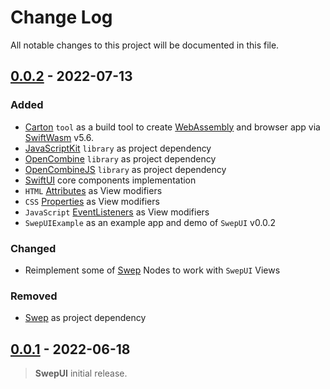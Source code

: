 # Change Log

All notable changes to this project will be documented in this file.

## [0.0.2](https://github.com/alja7dali/swift-web-page-ui/releases/tag/0.0.2) - 2022-07-13

### Added

- [Carton](https://github.com/swiftwasm/Carton) `tool` as a build tool to create [WebAssembly](https://webassembly.org) and browser app via [SwiftWasm](https://github.com/swiftwasm) v5.6.
- [JavaScriptKit](https://github.com/swiftwasm/JavaScriptKit) `library` as project dependency
- [OpenCombine](https://github.com/OpenCombine/OpenCombine) `library` as project dependency
- [OpenCombineJS](https://github.com/swiftwasm/OpenCombineJS) `library` as project dependency
- [SwiftUI](https://developer.apple.com/documentation/swiftui) core components implementation
- `HTML` [Attributes](https://www.w3schools.com/html/html_attributes.asp) as View modifiers
- `CSS` [Properties](https://www.w3schools.com/cssref/default.asp) as View modifiers
- `JavaScript` [EventListeners](https://www.w3schools.com/js/js_htmldom_eventlistener.asp) as View modifiers
- `SwepUIExample` as an example app and demo of `SwepUI` v0.0.2

### Changed

- Reimplement some of [Swep](https://github.com/Alja7dali/swift-web-page) Nodes to work with `SwepUI` Views

### Removed

- [Swep](https://github.com/Alja7dali/swift-web-page) as project dependency
  
## [0.0.1](https://github.com/alja7dali/swift-web-page-ui/releases/tag/0.0.1) - 2022-06-18

> **SwepUI** initial release.
